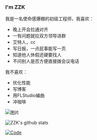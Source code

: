 ### I'm ZZK
我是一名使命感爆棚的初级工程师，我喜欢：
- 晚上开会拉通对齐
- 一有问题就拉双方领导进群
- 艾特人，cc
- 写日报，一点屁事能写一页
- 知道他人休假还硬要找人
- 不问别人是否方便直接拨会议电话

我不喜欢：
- 优化性能
- 写博客
- 用FLStudio编曲
- 冲咖啡

![图片](https://user-images.githubusercontent.com/42901638/117412402-56478a80-af47-11eb-92f9-b76ef9ba13ec.png)

![ZZK's github stats](https://github-readme-stats.vercel.app/api?username=MARD1NO&show_icons=true&count_private=true&hide=prs&theme=vue-dark)

[![Code](https://github-readme-stats.vercel.app/api/top-langs/?username=MARD1NO&hide=html&theme=vue-dark)](https://github.com/anuraghazra/github-readme-stats)
